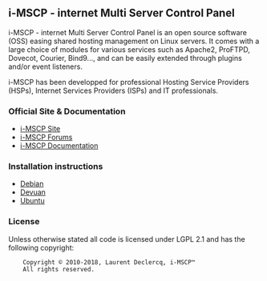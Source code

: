 ## i-MSCP - internet Multi Server Control Panel

i-MSCP - internet Multi Server Control Panel is an open source software (OSS)
easing shared hosting management on Linux servers. It comes with a large choice
of modules for various services such as Apache2, ProFTPD, Dovecot, Courier,
Bind9..., and can be easily extended through plugins and/or event listeners.

i-MSCP has been developped for professional Hosting Service Providers (HSPs),
Internet Services Providers (ISPs) and IT professionals.

### Official Site & Documentation

* [i-MSCP Site](https://i-mscp.net/)
* [i-MSCP Forums](https://i-mscp.net/index.php/BoardList/)
* [i-MSCP Documentation](https://wiki.i-mscp.net/doku.php)

### Installation instructions

* [Debian](./docs/Debian/INSTALL.md)
* [Devuan](./docs/Devuan/INSTALL.md)
* [Ubuntu](./docs/Ubuntu/INSTALL.md)

### License

Unless otherwise stated all code is licensed under LGPL 2.1 and has the following copyright:

```
    Copyright © 2010-2018, Laurent Declercq, i-MSCP™
    All rights reserved.
```
